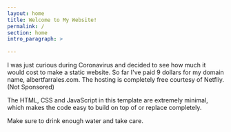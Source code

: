```yaml
---
layout: home
title: Welcome to My Website!
permalink: /
section: home
intro_paragraph: >
  
---
```


  I was just curious during Coronavirus and decided to see how much it 
  would cost to make a static website. So far I've paid 9 dollars for 
  my domain name, albertfarrales.com. The hosting is completely free 
  courtesy of Netfliy. (Not Sponsored)

  The HTML, CSS and JavaScript in this template are extremely minimal, 
  which makes the code easy to build on top of or replace completely.

  Make sure to drink enough water and take care.
  
  

    
